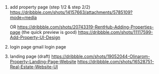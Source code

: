 1. add property page (step 1/2 & step 2/2)
   https://dribbble.com/shots/14157663/attachments/5785109?mode=media

   OR
   https://dribbble.com/shots/20743319-RentHub-Adding-Properties-page (the quick preview is good)
   https://dribbble.com/shots/11117599-Add-Property-UI-Design

2. login page
   gmail login page

3. landing page (draft)
   https://dribbble.com/shots/19052044-Olinarom-Property-Landing-Page-Website
   https://dribbble.com/shots/16528751-Real-Estate-Website-UI
